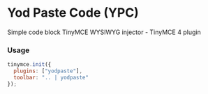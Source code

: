 Yod Paste Code (YPC)
======================================
Simple code block TinyMCE WYSIWYG injector - TinyMCE 4 plugin

### Usage

```Javascript
tinymce.init({
  plugins: ["yodpaste"],
  toolbar: ".. | yodpaste"
});
```
